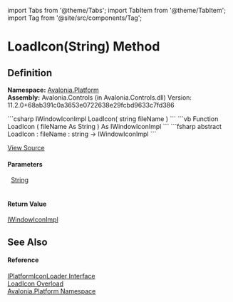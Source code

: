 import Tabs from '@theme/Tabs'; 
import TabItem from '@theme/TabItem'; 
import Tag from '@site/src/components/Tag'; 

# LoadIcon(String) Method




## Definition
**Namespace:** <a href="N_Avalonia_Platform">Avalonia.Platform</a>  
**Assembly:** Avalonia.Controls (in Avalonia.Controls.dll) Version: 11.2.0+68ab391c0a3653e0722638e29fcbd9633c7fd386

<Tabs groupId="api-code-preview">
<TabItem value="csharp" label="C#">
```csharp
IWindowIconImpl LoadIcon(
	string fileName
)
```
</TabItem>
<TabItem value="vb" label="VB">
```vb
Function LoadIcon ( 
	fileName As String
) As IWindowIconImpl
```
</TabItem>
<TabItem value="fsharp" label="F#">
```fsharp
abstract LoadIcon : 
        fileName : string -> IWindowIconImpl 
```
</TabItem>
</Tabs>



<a href="https://github.com/AvaloniaUI/Avalonia/tree/master/srcAvalonia.Controls/Platform/IPlatformIconLoader.cs" title="View the source code">View Source</a>



#### Parameters
<dl><dt>  <a href="https://learn.microsoft.com/dotnet/api/system.string" target="_blank" rel="noopener noreferrer">String</a></dt><dd> </dd></dl>

#### Return Value
<a href="T_Avalonia_Platform_IWindowIconImpl">IWindowIconImpl</a>

## See Also


#### Reference
<a href="T_Avalonia_Platform_IPlatformIconLoader">IPlatformIconLoader Interface</a>  
<a href="Overload_Avalonia_Platform_IPlatformIconLoader_LoadIcon">LoadIcon Overload</a>  
<a href="N_Avalonia_Platform">Avalonia.Platform Namespace</a>  
